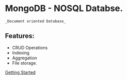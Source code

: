 # MongoDB - NOSQL Databse.
    _Document oriented Database_
## Features:
  - CRUD Operations
  - Indexing
  - Aggregation
  - File storage.


[Getting Started](getting_started.md)
